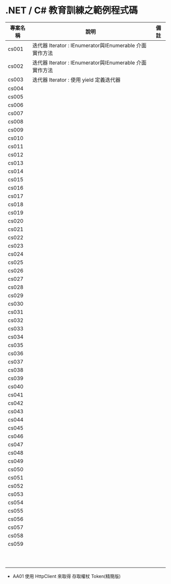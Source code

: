 # .NET / C# 教育訓練之範例程式碼

|專案名稱|說明|備註|
|-|-|-|
|cs001|迭代器 Iterator : IEnumerator與IEnumerable 介面實作方法 ||
|cs002|迭代器 Iterator : IEnumerator<int>與IEnumerable<int> 介面實作方法||
|cs003|迭代器 Iterator : 使用 yield 定義迭代器||
|cs004|||
|cs005|||
|cs006|||
|cs007|||
|cs008|||
|cs009|||
|cs010|||
|cs011|||
|cs012|||
|cs013|||
|cs014|||
|cs015|||
|cs016|||
|cs017|||
|cs018|||
|cs019|||
|cs020|||
|cs021|||
|cs022|||
|cs023|||
|cs024|||
|cs025|||
|cs026|||
|cs027|||
|cs028|||
|cs029|||
|cs030|||
|cs031|||
|cs032|||
|cs033|||
|cs034|||
|cs035|||
|cs036|||
|cs037|||
|cs038|||
|cs039|||
|cs040|||
|cs041|||
|cs042|||
|cs043|||
|cs044|||
|cs045|||
|cs046|||
|cs047|||
|cs048|||
|cs049|||
|cs050|||
|cs051|||
|cs052|||
|cs053|||
|cs054|||
|cs055|||
|cs056|||
|cs057|||
|cs058|||
|cs059|||
||||
||||
||||
||||
||||
||||
||||
||||
||||
||||

* AA01 使用 HttpClient 來取得 存取權杖 Token(精簡版)
